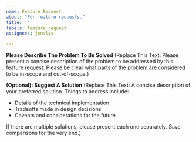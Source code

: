 ```yaml
---
name: Feature Request
about: "For feature requests."
title: ''
labels: feature request
assignees: jenslys

---
```


**Please Describe The Problem To Be Solved**
(Replace This Text: Please present a concise description of the problem to be addressed by this feature request. Please be clear what parts of the problem are considered to be in-scope and out-of-scope.)

**(Optional): Suggest A Solution**
(Replace This Text: A concise description of your preferred solution. Things to address include:

* Details of the technical implementation
* Tradeoffs made in design decisions
* Caveats and considerations for the future

If there are multiple solutions, please present each one separately. Save comparisons for the very end.)
